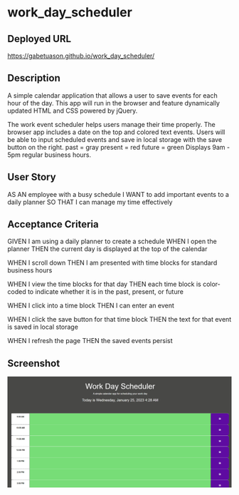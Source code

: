 # work_day_scheduler

## Deployed URL
https://gabetuason.github.io/work_day_scheduler/

## Description
A simple calendar application that allows a user to save events for each hour of the day. 
This app will run in the browser and feature dynamically updated HTML and CSS powered by jQuery.

The work event scheduler helps users manage their time properly. The browser app includes a date on the top and colored text events.
Users will be able to input scheduled events and save in local storage with the save button on the right.
past = gray 
present = red 
future = green
Displays 9am - 5pm regular business hours.

## User Story
AS AN employee with a busy schedule
I WANT to add important events to a daily planner
SO THAT I can manage my time effectively

## Acceptance Criteria
GIVEN I am using a daily planner to create a schedule
WHEN I open the planner
THEN the current day is displayed at the top of the calendar

WHEN I scroll down
THEN I am presented with time blocks for standard business hours

WHEN I view the time blocks for that day
THEN each time block is color-coded to indicate whether it is in the past, present, or future

WHEN I click into a time block
THEN I can enter an event

WHEN I click the save button for that time block
THEN the text for that event is saved in local storage

WHEN I refresh the page
THEN the saved events persist

## Screenshot
![Alt text](https://github.com/gabetuason/work_day_scheduler/blob/main/screenshotscheduler.PNG)
